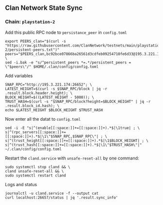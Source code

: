 ## Clan Network State Sync
### Chain: `playstation-2`
Add this public RPC node to `persistance_peer` in `config.toml`
```
export PEERS_clan="$(curl -s "https://raw.githubusercontent.com/ClanNetwork/testnets/main/playstation-2/persistent-peers.txt")"
peers="$PEERS_clan,bc92bce07866ba26561d3cdfeb09254710fe6d33@195.3.221.174:26651"; \
sed -i.bak -e "s/^persistent_peers *=.*/persistent_peers = \"$peers\"/" $HOME/.clan/config/config.toml
```
Add variables
```
SNAP_RPC="http://195.3.221.174:26652"; \
LATEST_HEIGHT=$(curl -s $SNAP_RPC/block | jq -r .result.block.header.height); \
BLOCK_HEIGHT=$((LATEST_HEIGHT - 5000)); \
TRUST_HASH=$(curl -s "$SNAP_RPC/block?height=$BLOCK_HEIGHT" | jq -r .result.block_id.hash); \
echo $LATEST_HEIGHT $BLOCK_HEIGHT $TRUST_HASH
```
Now enter all the datat to `config.toml`
```
sed -i -E "s|^(enable[[:space:]]+=[[:space:]]+).*$|\1true| ; \
s|^(rpc_servers[[:space:]]+=[[:space:]]+).*$|\1\"$SNAP_RPC,$SNAP_RPC\"| ; \
s|^(trust_height[[:space:]]+=[[:space:]]+).*$|\1$BLOCK_HEIGHT| ; \
s|^(trust_hash[[:space:]]+=[[:space:]]+).*$|\1\"$TRUST_HASH\"|" ~/.clan/config/config.toml
```
Restart the `cland.service` with `unsafe-reset-all` by one command:
```
sudo systemctl stop cland && \
cland unsafe-reset-all && \
sudo systemctl restart cland
```
Logs and status
```
journalctl -u cland.service -f --output cat
curl localhost:26657/status | jq '.result.sync_info'
```
